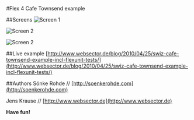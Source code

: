 #Flex 4 Cafe Townsend example

##Screens
![Screen 1](http://github.com/swiz/swiz-examples/raw/537a644ea6bc3728690e687ee61ccb0a13f4e4db/CafeTownsend-Flex4/wiki/s01.png)

![Screen 2](http://github.com/swiz/swiz-examples/raw/537a644ea6bc3728690e687ee61ccb0a13f4e4db/CafeTownsend-Flex4/wiki/s02.png)

![Screen 2](http://github.com/swiz/swiz-examples/raw/537a644ea6bc3728690e687ee61ccb0a13f4e4db/CafeTownsend-Flex4/wiki/s02.png)


##Live example
[http://www.websector.de/blog/2010/04/25/swiz-cafe-townsend-example-incl-flexunit-tests/](http://www.websector.de/blog/2010/04/25/swiz-cafe-townsend-example-incl-flexunit-tests/)

##Authors
Sönke Rohde // [http://soenkerohde.com](http://soenkerohde.com)

Jens Krause // [http://www.websector.de](http://www.websector.de)

**Have fun!**